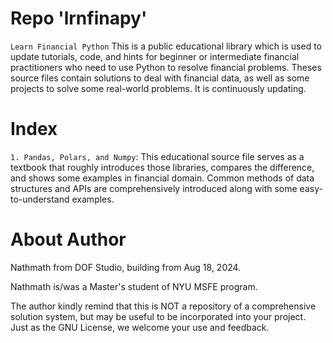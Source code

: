 # Repo 'lrnfinapy'
`Learn Financial Python` This is a public educational library which is used to update tutorials, code, and hints for beginner or intermediate financial practitioners who need to use Python to resolve financial problems. Theses source files contain solutions to deal with financial data, as well as some projects to solve some real-world problems. It is continuously updating.

# Index
`1. Pandas, Polars, and Numpy`: This educational source file serves as a textbook that roughly introduces those libraries, compares the difference, and shows some examples in financial domain. Common methods of data structures and APIs are comprehensively introduced along with some easy-to-understand examples.

# About Author
Nathmath from DOF Studio, building from Aug 18, 2024.

Nathmath is/was a Master's student of NYU MSFE program.

The author kindly remind that this is NOT a repository of a comprehensive solution system, but may be useful to be incorporated into your project. Just as the GNU License, we welcome your use and feedback. 
